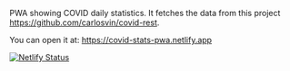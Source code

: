PWA showing COVID daily statistics. It fetches the data from this project https://github.com/carlosvin/covid-rest.

You can open it at: https://covid-stats-pwa.netlify.app

[![Netlify Status](https://api.netlify.com/api/v1/badges/61ea6ca0-7dd9-4318-b7c3-13c88b7116a7/deploy-status)](https://app.netlify.com/sites/covid-stats-pwa/deploys)
